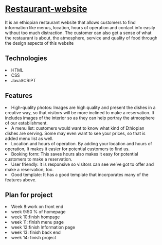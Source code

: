 <h1> <a href="https://ej0002.github.io/Restaurant-website/index.html">Restaurant-website</a></h1>

<p> It is an ethiopian restaurant website that allows customers to find information like menus, location, hours of operation and contact info easily without too much distraction. The customer can also get a sense of what the restaurant is about, the atmosphere, service and quality of food through the design aspects of this website</p> 
<h2>Technologies</h2>
<li>HTML</li>
<li>CSS</li>
<li>JavaSCRIPT</li>

<h2> Features</h2>
<li> High-quality photos: Images are high quality and present the dishes in a creative way, so that visitors will be more inclined to make a reservation. It includes images of the interior so as they can help portray the atmosphere of our establishment. </li>
<li>A menu list: customers would want to know what kind of Ethiopian dishes are serving. Some may even want to see your prices, so that is added menu list as well.</li>
<li>Location and hours of operation. By adding your location and hours of operation, It makes it easier for potential customers to find us.</li>
<li>Booking form: This saves hours also makes it easy for potential customers to make a reservation.</li>
<li>User friendly: It is responsive so visitors can see we’ve got to offer and make a reservation, too.</li>
<li>Good template: It has a good template that incorporates many of the features above.</li>
<h2>Plan for project</h2>
<li>Week 8:work on front end</li>
<li>week 9:50 % of homepage </li>
<li>week 10:finish hompage</li>
<li>week 11: finish menu page</li>
<li>week 12:finish Information page</li>
<li>week 13: finish back end</li>
<li>week 14: finish project</li>
